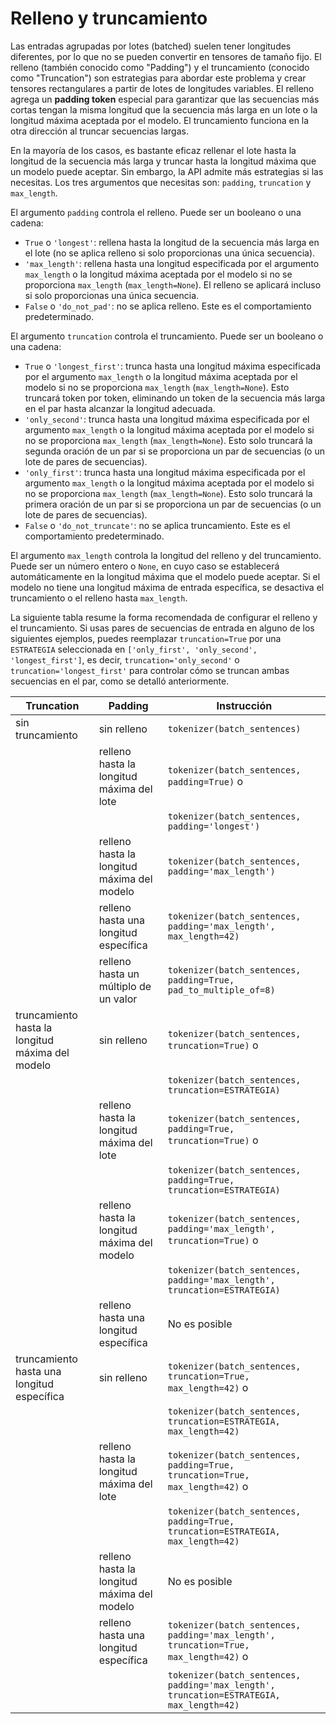 <!--Copyright 2022 The HuggingFace Team. All rights reserved.

Licensed under the Apache License, Version 2.0 (the "License"); you may not use this file except in compliance with
the License. You may obtain a copy of the License at

http://www.apache.org/licenses/LICENSE-2.0

Unless required by applicable law or agreed to in writing, software distributed under the License is distributed on
an "AS IS" BASIS, WITHOUT WARRANTIES OR CONDITIONS OF ANY KIND, either express or implied. See the License for the
specific language governing permissions and limitations under the License.

⚠️ Note that this file is in Markdown but contain specific syntax for our doc-builder (similar to MDX) that may not be
rendered properly in your Markdown viewer.

-->

# Relleno y truncamiento

Las entradas agrupadas por lotes (batched) suelen tener longitudes diferentes, por lo que no se pueden convertir en tensores de tamaño fijo. El relleno (también conocido como "Padding") y el truncamiento (conocido como "Truncation") son estrategias para abordar este problema y crear tensores rectangulares a partir de lotes de longitudes variables. El relleno agrega un **padding token** especial para garantizar que las secuencias más cortas tengan la misma longitud que la secuencia más larga en un lote o la longitud máxima aceptada por el modelo. El truncamiento funciona en la otra dirección al truncar secuencias largas.

En la mayoría de los casos, es bastante eficaz rellenar el lote hasta la longitud de la secuencia más larga y truncar hasta la longitud máxima que un modelo puede aceptar. Sin embargo, la API admite más estrategias si las necesitas. Los tres argumentos que necesitas son: `padding`, `truncation` y `max_length`.

El argumento `padding` controla el relleno. Puede ser un booleano o una cadena:

  - `True` o `'longest'`: rellena hasta la longitud de la secuencia más larga en el lote (no se aplica relleno si solo proporcionas una única secuencia).
  - `'max_length'`: rellena hasta una longitud especificada por el argumento `max_length` o la longitud máxima aceptada
    por el modelo si no se proporciona `max_length` (`max_length=None`). El relleno se aplicará incluso si solo proporcionas una única secuencia.
  - `False` o `'do_not_pad'`: no se aplica relleno. Este es el comportamiento predeterminado.

El argumento `truncation` controla el truncamiento. Puede ser un booleano o una cadena:

  - `True` o `'longest_first'`: trunca hasta una longitud máxima especificada por el argumento `max_length` o
    la longitud máxima aceptada por el modelo si no se proporciona `max_length` (`max_length=None`). Esto
    truncará token por token, eliminando un token de la secuencia más larga en el par hasta alcanzar la longitud adecuada.
  - `'only_second'`: trunca hasta una longitud máxima especificada por el argumento `max_length` o la longitud máxima
    aceptada por el modelo si no se proporciona `max_length` (`max_length=None`). Esto solo truncará
    la segunda oración de un par si se proporciona un par de secuencias (o un lote de pares de secuencias).
  - `'only_first'`: trunca hasta una longitud máxima especificada por el argumento `max_length` o la longitud máxima
    aceptada por el modelo si no se proporciona `max_length` (`max_length=None`). Esto solo truncará
    la primera oración de un par si se proporciona un par de secuencias (o un lote de pares de secuencias).
  - `False` o `'do_not_truncate'`: no se aplica truncamiento. Este es el comportamiento predeterminado.

El argumento `max_length` controla la longitud del relleno y del truncamiento. Puede ser un número entero o `None`, en cuyo caso se establecerá automáticamente en la longitud máxima que el modelo puede aceptar. Si el modelo no tiene una longitud máxima de entrada específica, se desactiva el truncamiento o el relleno hasta `max_length`.

La siguiente tabla resume la forma recomendada de configurar el relleno y el truncamiento. Si usas pares de secuencias de entrada en alguno de los siguientes ejemplos, puedes reemplazar `truncation=True` por una `ESTRATEGIA` seleccionada en
`['only_first', 'only_second', 'longest_first']`, es decir, `truncation='only_second'` o `truncation='longest_first'` para controlar cómo se truncan ambas secuencias en el par, como se detalló anteriormente.

| Truncation                           | Padding                             | Instrucción                                                                                 |
|-----------------------------------------|--------------------------------------|---------------------------------------------------------------------------------------------|
| sin truncamiento                       | sin relleno                          | `tokenizer(batch_sentences)`                                                           |
|                                         | relleno hasta la longitud máxima del lote | `tokenizer(batch_sentences, padding=True)` o                                          |
|                                         |                                      | `tokenizer(batch_sentences, padding='longest')`                                        |
|                                         | relleno hasta la longitud máxima del modelo | `tokenizer(batch_sentences, padding='max_length')`                                     |
|                                         | relleno hasta una longitud específica | `tokenizer(batch_sentences, padding='max_length', max_length=42)`                      |
|                                         | relleno hasta un múltiplo de un valor | `tokenizer(batch_sentences, padding=True, pad_to_multiple_of=8)`                        |
| truncamiento hasta la longitud máxima del modelo | sin relleno                          | `tokenizer(batch_sentences, truncation=True)` o                                       |
|                                         |                                      | `tokenizer(batch_sentences, truncation=ESTRATEGIA)`                                      |
|                                         | relleno hasta la longitud máxima del lote | `tokenizer(batch_sentences, padding=True, truncation=True)` o                         |
|                                         |                                      | `tokenizer(batch_sentences, padding=True, truncation=ESTRATEGIA)`                        |
|                                         | relleno hasta la longitud máxima del modelo | `tokenizer(batch_sentences, padding='max_length', truncation=True)` o                 |
|                                         |                                      | `tokenizer(batch_sentences, padding='max_length', truncation=ESTRATEGIA)`                |
|                                         | relleno hasta una longitud específica | No es posible                                                                                |
| truncamiento hasta una longitud específica | sin relleno                          | `tokenizer(batch_sentences, truncation=True, max_length=42)` o                        |
|                                         |                                      | `tokenizer(batch_sentences, truncation=ESTRATEGIA, max_length=42)`                       |
|                                         | relleno hasta la longitud máxima del lote | `tokenizer(batch_sentences, padding=True, truncation=True, max_length=42)` o          |
|                                         |                                      | `tokenizer(batch_sentences, padding=True, truncation=ESTRATEGIA, max_length=42)`         |
|                                         | relleno hasta la longitud máxima del modelo | No es posible                                                                                |
|                                         | relleno hasta una longitud específica | `tokenizer(batch_sentences, padding='max_length', truncation=True, max_length=42)` o  |
|                                         |                                      | `tokenizer(batch_sentences, padding='max_length', truncation=ESTRATEGIA, max_length=42)` |
